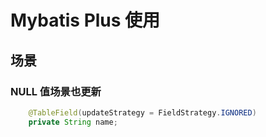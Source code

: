 # Mybatis Plus 使用

## 场景

### NULL 值场景也更新

```java
    @TableField(updateStrategy = FieldStrategy.IGNORED)
    private String name;
```

